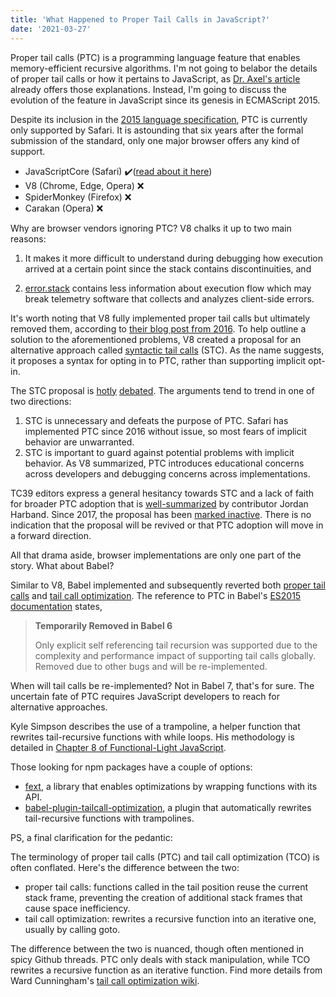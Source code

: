 ```yaml
---
title: 'What Happened to Proper Tail Calls in JavaScript?'
date: '2021-03-27'
---
```


Proper tail calls (PTC) is a programming language feature that enables memory-efficient recursive algorithms. I'm not going to belabor the details of proper tail calls or how it pertains to JavaScript, as [Dr. Axel's article](https://2ality.com/2015/06/tail-call-optimization.html) already offers those explanations. Instead, I'm going to discuss the evolution of the feature in JavaScript since its genesis in ECMAScript 2015.

Despite its inclusion in the [2015 language specification](https://262.ecma-international.org/6.0/#sec-tail-position-calls), PTC is currently only supported by Safari. It is astounding that six years after the formal submission of the standard, only one major browser offers any kind of support.

- JavaScriptCore (Safari) ✔️([read about it here](https://webkit.org/blog/6240/ecmascript-6-proper-tail-calls-in-webkit/))
- V8 (Chrome, Edge, Opera) ❌
- SpiderMonkey (Firefox) ❌
- Carakan (Opera) ❌

Why are browser vendors ignoring PTC? V8 chalks it up to two main reasons:

1.  It makes it more difficult to understand during debugging how execution arrived at a certain point since the stack contains discontinuities, and

2.  [error.stack](https://developer.mozilla.org/en-US/docs/Web/JavaScript/Reference/Global_Objects/Error/Stack) contains less information about execution flow which may break telemetry software that collects and analyzes client-side errors.

It's worth noting that V8 fully implemented proper tail calls but ultimately removed them, according to [their blog post from 2016](https://v8.dev/blog/modern-javascript#proper-tail-calls). To help outline a solution to the aforementioned problems, V8 created a proposal for an alternative approach called [syntactic tail calls](https://github.com/tc39/proposal-ptc-syntax) (STC). As the name suggests, it proposes a syntax for opting in to PTC, rather than supporting implicit opt-in.

The STC proposal is [hotly](https://github.com/tc39/proposal-ptc-syntax/issues/23) [debated](https://github.com/tc39/proposal-ptc-syntax/issues/22). The arguments tend to trend in one of two directions:

1. STC is unnecessary and defeats the purpose of PTC. Safari has implemented PTC since 2016 without issue, so most fears of implicit behavior are unwarranted.
2. STC is important to guard against potential problems with implicit behavior. As V8 summarized, PTC introduces educational concerns across developers and debugging concerns across implementations.

TC39 editors express a general hesitancy towards STC and a lack of faith for broader PTC adoption that is [well-summarized](https://github.com/kangax/compat-table/issues/819#issuecomment-226620936) by contributor Jordan Harband. Since 2017, the proposal has been [marked inactive](https://world.hey.com/mgmarlow/what-happened-to-proper-tail-calls-in-javascript-5494c256). There is no indication that the proposal will be revived or that PTC adoption will move in a forward direction.

All that drama aside, browser implementations are only one part of the story. What about Babel?

Similar to V8, Babel implemented and subsequently reverted both [proper tail calls](https://github.com/babel/babel/pull/701) and [tail call optimization](https://github.com/babel/babel/pull/714). The reference to PTC in Babel's [ES2015 documentation](https://babeljs.io/docs/en/learn#tail-calls) states,

> **Temporarily Removed in Babel 6**
>
> Only explicit self referencing tail recursion was supported due to the complexity and performance impact of supporting tail calls globally. Removed due to other bugs and will be re-implemented.

When will tail calls be re-implemented? Not in Babel 7, that's for sure. The uncertain fate of PTC requires JavaScript developers to reach for alternative approaches.

Kyle Simpson describes the use of a trampoline, a helper function that rewrites tail-recursive functions with while loops. His methodology is detailed in [Chapter 8 of Functional-Light JavaScript](https://github.com/getify/Functional-Light-JS/blob/master/manuscript/ch8.md/#trampolines).

Those looking for npm packages have a couple of options:

- [fext](http://glat.info/fext/), a library that enables optimizations by wrapping functions with its API.
- [babel-plugin-tailcall-optimization](https://github.com/krzkaczor/babel-plugin-tailcall-optimization), a plugin that automatically rewrites tail-recursive functions with trampolines.

PS, a final clarification for the pedantic:

The terminology of proper tail calls (PTC) and tail call optimization (TCO) is often conflated. Here's the difference between the two:

- proper tail calls: functions called in the tail position reuse the current stack frame, preventing the creation of additional stack frames that cause space inefficiency.
- tail call optimization: rewrites a recursive function into an iterative one, usually by calling goto.

The difference between the two is nuanced, though often mentioned in spicy Github threads. PTC only deals with stack manipulation, while TCO rewrites a recursive function as an iterative function. Find more details from Ward Cunningham's [tail call optimization wiki](http://wiki.c2.com/?TailCallOptimization).
